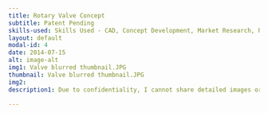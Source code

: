 ```yaml
---
title: Rotary Valve Concept
subtitle: Patent Pending
skills-used: Skills Used - CAD, Concept Development, Market Research, Rapid Prototyping, CFD
layout: default
modal-id: 4
date: 2014-07-15
alt: image-alt
img1: Valve blurred thumbnail.JPG
thumbnail: Valve blurred thumbnail.JPG
img2:
description1: Due to confidentiality, I cannot share detailed images or descriptions. This is a project that I have been working on at my job. It is a valve that my team and I are developing to improve the thermal management systems of battery electric commercial vehicles. In our market research, we found that many of the common problems with existing systems is that the components available on the market are often inadequate and only rated for passenger car applications. Additionally, there are only a handful of valve configurations available, mostly in 2 and 3-way varieties. One of the ways that OEMs are increasing system efficiency is through multi-mode thermal management systems. Specific modes are used for specific operating conditions to maximize the efficiency. These different modes can be achieved by routing coolant throughout different circuits in the system to more effectively utilize available heat energy. As thermal management systems become more complex to squeeze more efficiency out of the vehicle, the valving becomes more complex with it. A system might end up with a large number of valves and the hoses and electrical connections that come with it. This is not only expensive but space consuming. We are working to develop a valve manifold solution that is capable of wrapping all that system complexity in a single package. The design is modular and can accommodate for a plurality of ports with many configurations available. 

---
```

